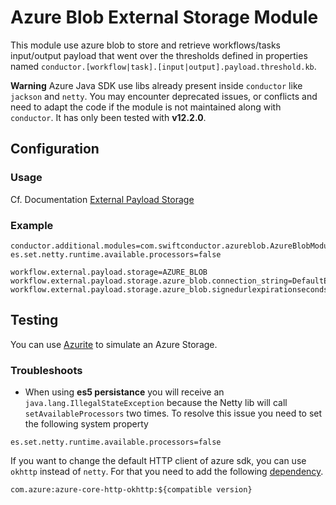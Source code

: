 # Azure Blob External Storage Module 

This module use azure blob to store and retrieve workflows/tasks input/output payload that
went over the thresholds defined in properties named `conductor.[workflow|task].[input|output].payload.threshold.kb`.

**Warning** Azure Java SDK use libs already present inside `conductor` like `jackson` and `netty`.
You may encounter deprecated issues, or conflicts and need to adapt the code if the module is not maintained along with `conductor`.
It has only been tested with **v12.2.0**.

## Configuration

### Usage

Cf. Documentation [External Payload Storage](https://netflix.github.io/conductor/externalpayloadstorage/#azure-blob-storage)

### Example

```properties
conductor.additional.modules=com.swiftconductor.azureblob.AzureBlobModule
es.set.netty.runtime.available.processors=false

workflow.external.payload.storage=AZURE_BLOB
workflow.external.payload.storage.azure_blob.connection_string=DefaultEndpointsProtocol=http;AccountName=devstoreaccount1;AccountKey=Eby8vdM02xNOcqFlqUwJPLlmEtlCDXJ1OUzFT50uSRZ6IFsuFq2UVErCz4I6tq/K1SZFPTOtr/KBHBeksoGMGw==;BlobEndpoint=http://127.0.0.1:10000/devstoreaccount1;EndpointSuffix=localhost
workflow.external.payload.storage.azure_blob.signedurlexpirationseconds=360
```

## Testing

You can use [Azurite](https://github.com/Azure/Azurite) to simulate an Azure Storage.

### Troubleshoots

* When using **es5 persistance** you will receive an `java.lang.IllegalStateException` because the Netty lib will call `setAvailableProcessors` two times. To resolve this issue you need to set the following system property

```
es.set.netty.runtime.available.processors=false
```

If you want to change the default HTTP client of azure sdk, you can use `okhttp` instead of `netty`.
For that you need to add the following [dependency](https://github.com/Azure/azure-sdk-for-java/tree/master/sdk/storage/azure-storage-blob#default-http-client).

```
com.azure:azure-core-http-okhttp:${compatible version}
```
